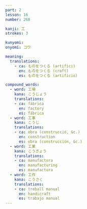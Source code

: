 ```yaml
---
part: 2
lesson: 16
number: 268

kanji: 工
strokes: 3

kunyomi:
onyomi: コウ

meaning:
  translations:
    - ca: ものをつくる (artifici)
      en: ものをつくる (craft)
      es: ものをつくる (artificio)

compound_words:
  - word: 工場
    kana: こうじょう
    translations:
    - ca: fàbrica
      en: factory
      es: fábrica
  - word: 工事
    kana: こうじ
    translations:
    - ca: obra (construcció, &c.)
      en: construction
      es: obra (construcción, &c.)
  - word: 工業
    kana: こうぎょう
    translations:
    - ca: manufactura
      en: manufacturing
      es: manufactura
  - word: 工作
    kana: こうさく
    translations:
    - ca: treball manual
      en: handicraft
      es: trabajo manual
---
```

